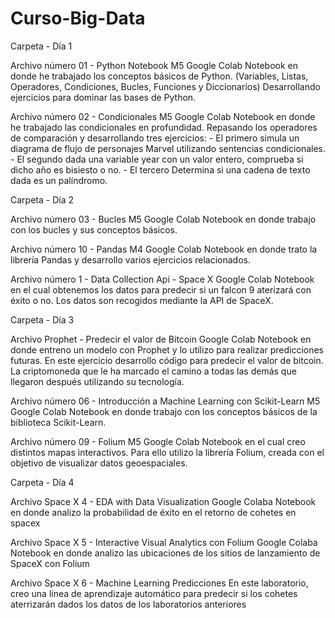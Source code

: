 # Curso-Big-Data

Carpeta - Día 1

  Archivo número 01 - Python Notebook M5 
    Google Colab Notebook en donde he trabajado los conceptos básicos de Python. 
    (Variables, Listas, Operadores, Condiciones, Bucles, Funciones y Diccionarios)
    Desarrollando ejercicios para dominar las bases de Python.
    
  Archivo número 02 - Condicionales M5
    Google Colab Notebook en donde he trabajado las condicionales en profundidad. 
    Repasando los operadores de comparación y desarrollando tres ejercicios: 
    - El primero simula un diagrama de flujo de personajes Marvel utilizando sentencias condicionales.
    - El segundo dada una variable year con un valor entero, comprueba si dicho año es bisiesto o no.
    - El tercero Determina si una cadena de texto dada es un palíndromo.


Carpeta - Día 2

  Archivo número 03 - Bucles M5
    Google Colab Notebook en donde trabajo con los bucles y sus conceptos básicos.


  Archivo número 10 - Pandas M4
    Google Colab Notebook en donde trato la librería Pandas y desarrollo varios ejercicios relacionados.


  Archivo número 1 - Data Collection Api - Space X
    Google Colab Notebook en el cual obtenemos los datos para predecir si un falcon 9 aterizará con éxito o no. 
    Los datos son recogidos mediante la API de SpaceX.


Carpeta - Día 3

  Archivo Prophet - Predecir el valor de Bitcoin
    Google Colab Notebook en donde entreno un modelo con Prophet y lo utilizo para realizar predicciones futuras. En este ejercicio desarrollo código para predecir 
    el valor de bitcoin. La criptomoneda que le ha marcado el camino a todas las demás que llegaron después utilizando su tecnología.


  Archivo número 06 - Introducción a Machine Learning con Scikit-Learn M5
    Google Colab Notebook en donde trabajo con los conceptos básicos de la biblioteca Scikit-Learn.
    

  Archivo número 09 - Folium M5 
    Google Colab Notebook en el cual creo distintos mapas interactivos. Para ello utilizo la librería Folium, creada con el objetivo de visualizar datos 
    geoespaciales. 


Carpeta - Día 4

  Archivo Space X 4 - EDA with Data Visualization
    Google Colaba Notebook en donde analizo la probabilidad de éxito en el retorno de cohetes en spacex

    
  Archivo Space X 5 - Interactive Visual Analytics con Folium
    Google Colaba Notebook en donde analizo las ubicaciones de los sitios de lanzamiento de SpaceX con Folium

    
  Archivo Space X 6 - Machine Learning Predicciones
    En este laboratorio, creo una línea de aprendizaje automático para predecir si los cohetes aterrizarán dados los datos de los laboratorios anteriores


    
